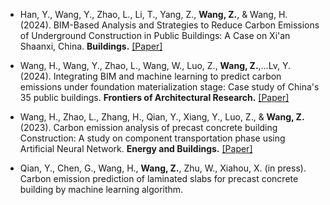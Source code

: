 - Han, Y., Wang, Y., Zhao, L., Li, T., Yang, Z., <strong>Wang, Z.</strong>, & Wang, H. (2024). BIM-Based Analysis and Strategies to Reduce Carbon Emissions of Underground Construction in Public Buildings: A Case on Xi'an Shaanxi, China. <strong>Buildings.</strong> [[Paper]](https://doi.org/10.3390/buildings14072134)

- Wang, H., Wang, Y., Zhao, L., Wang, W., Luo, Z., <strong>Wang, Z.</strong>,…Lv, Y. (2024). Integrating BIM and machine learning to predict carbon emissions under foundation materialization stage: Case study of China's 35 public buildings. <strong>Frontiers of Architectural Research.</strong> [[Paper]](https://doi.org/10.1016/j.foar.2024.02.008)

- Wang, H., Zhao, L., Zhang, H., Qian, Y., Xiang, Y., Luo, Z., & <strong>Wang, Z.</strong> (2023). Carbon emission analysis of precast concrete building Construction: A study on component transportation phase using Artificial Neural Network. <strong>Energy and Buildings.</strong> [[Paper]](https://doi.org/10.1016/j.enbuild.2023.113708)

- Qian, Y., Chen, G., Wang, H., <strong>Wang, Z.</strong>, Zhu, W., Xiahou, X. (in press). Carbon emission prediction of laminated slabs for precast concrete building by machine learning algorithm. 
